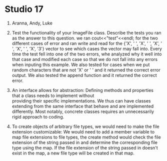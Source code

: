 # Studio 17
1) Aranna, Andy, Luke


2) Test the functionality of your ImageFile class. Describe the tests you ran as the answer
to this question.
we ran cout<<"test"<<endl; for the two different cases of error and ran write and read for the
{'X', ' ', 'X', ' ', 'X', ' ', 'X', ' ', 'X', '3'} vector to see which cases the vector may fall into.
Every time the test fell into one of the two errors, whe analyzed why it well into that case and modified each
case so that we do not fall into any errors when inputing this example. We also tested for cases when we put
random characters that are not 'X' or ' ' and it returned the correct error output. We also tested the append function
and it returned the correct error.


3) An interface allows for abstraction: Defining methods and properties that a class needs to implement without  
providing their specific implementations. We thus can have classes extending from the same interface 
that behave and are implemented differently. Most notably, concrete classes requires an unnecessarily rigid 
approach to coding. 


4) To create objects of arbitrary file types, we would need to make the file extension customizable:
We would need to add a member variable to map file extensions to file types, the create method would
check the file extension of the string passed in and determine the corresponding file type using the map.
If the file extension of the string passed in doesn't exist in the map, a new file type will be created 
in that map. 
